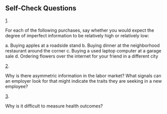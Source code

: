 ## Self-Check Questions

[1](http://openstax.org/books/principles-microeconomics-3e/pages/chapter-16#fs-idp89150912-solution).

For each of the following purchases, say whether you would expect the
degree of imperfect information to be relatively high or relatively low:

a.  Buying apples at a roadside stand
b.  Buying dinner at the neighborhood restaurant around the corner
c.  Buying a used laptop computer at a garage sale
d.  Ordering flowers over the internet for your friend in a different
    city

[2](http://openstax.org/books/principles-microeconomics-3e/pages/chapter-16#fs-idp8078640-solution).

Why is there asymmetric information in the labor market? What signals
can an employer look for that might indicate the traits they are seeking
in a new employee?

[3](http://openstax.org/books/principles-microeconomics-3e/pages/chapter-16#fs-idm1604784-solution).

Why is it difficult to measure health outcomes?
